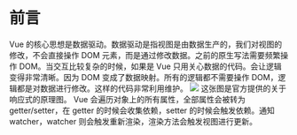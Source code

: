 # 前言

Vue 的核心思想是数据驱动。数据驱动是指视图是由数据生产的，我们对视图的修改，不会直接操作 DOM 元素，而是通过修改数据。之前的原生写法需要频繁操作 DOM。当交互比较复杂的时候，如果是 Vue 只用关心数据的代码。会让逻辑变得非常清晰。因为 DOM 变成了数据映射。所有的逻辑都不需要操作 DOM，逻辑都是对数据进行修改。这样的代码非常利用维护。
![](https://v2.cn.vuejs.org/images/data.png)
这张图是官方提供的关于响应式的原理图。
Vue 会遍历对象上的所有属性，全部属性会被转为 getter/setter，在 getter 的时候会收集依赖，setter 的时候会触发依赖。通知
watcher，watcher 则会触发重新渲染，渲染方法会触发视图进行更新。
